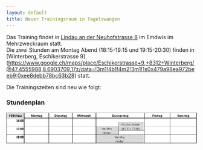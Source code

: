 ```yaml
---
layout: default
title: Neuer Trainingsraum in Tagelswangen
---
```


Das Training findet in [Lindau an der Neuhofstrasse 8](https://www.google.ch/maps/place/Neuhofstrasse+8,+8315+Lindau/@47.44105,8.6722886,17z/data=!4m7!1m4!3m3!1s0x479a98af513cebaf:0x99a43418b48f32b!2sNeuhofstrasse+8,+8315+Lindau!3b1!3m1!1s0x479a98af513cebaf:0x99a43418b48f32b) im Emdwis im Mehrzweckraum statt.<br>
Die zwei Stunden am Montag Abend (18:15-19:15 und 19:15-20:30) finden in [Winterberg, Eschikerstrasse 9] (https://www.google.ch/maps/place/Eschikerstrasse+9,+8312+Winterberg/@47.4555988,8.6903709,17z/data=!3m1!4b1!4m2!3m1!1s0x479a98ea972beeb9:0xee8debb78bc63b28) statt.

Die Trainingszeiten sind neu wie folgt:<br>

### Stundenplan

<img src="/images/stundenplaene/stundenplan-hittnau.png" alt="Stundenplan Hittnau">